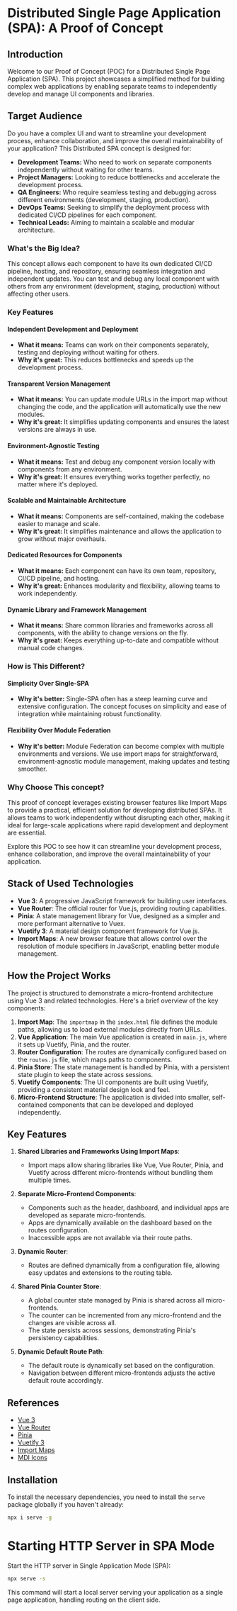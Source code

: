# Distributed Single Page Application (SPA): A Proof of Concept

## Introduction

Welcome to our Proof of Concept (POC) for a Distributed Single Page Application (SPA). This project showcases a simplified method for building complex web applications by enabling separate teams to independently develop and manage UI components and libraries.

## Target Audience

Do you have a complex UI and want to streamline your development process, enhance collaboration, and improve the overall maintainability of your application? This Distributed SPA concept is designed for:

- **Development Teams:** Who need to work on separate components independently without waiting for other teams.
- **Project Managers:** Looking to reduce bottlenecks and accelerate the development process.
- **QA Engineers:** Who require seamless testing and debugging across different environments (development, staging, production).
- **DevOps Teams:** Seeking to simplify the deployment process with dedicated CI/CD pipelines for each component.
- **Technical Leads:** Aiming to maintain a scalable and modular architecture.

### What's the Big Idea?

This concept allows each component to have its own dedicated CI/CD pipeline, hosting, and repository, ensuring seamless integration and independent updates. You can test and debug any local component with others from any environment (development, staging, production) without affecting other users.

### Key Features

#### Independent Development and Deployment
- **What it means:** Teams can work on their components separately, testing and deploying without waiting for others.
- **Why it's great:** This reduces bottlenecks and speeds up the development process.

#### Transparent Version Management
- **What it means:** You can update module URLs in the import map without changing the code, and the application will automatically use the new modules.
- **Why it's great:** It simplifies updating components and ensures the latest versions are always in use.

#### Environment-Agnostic Testing
- **What it means:** Test and debug any component version locally with components from any environment.
- **Why it's great:** It ensures everything works together perfectly, no matter where it's deployed.

#### Scalable and Maintainable Architecture
- **What it means:** Components are self-contained, making the codebase easier to manage and scale.
- **Why it's great:** It simplifies maintenance and allows the application to grow without major overhauls.

#### Dedicated Resources for Components
- **What it means:** Each component can have its own team, repository, CI/CD pipeline, and hosting.
- **Why it's great:** Enhances modularity and flexibility, allowing teams to work independently.

#### Dynamic Library and Framework Management
- **What it means:** Share common libraries and frameworks across all components, with the ability to change versions on the fly.
- **Why it's great:** Keeps everything up-to-date and compatible without manual code changes.

### How is This Different?

#### Simplicity Over Single-SPA
- **Why it's better:** Single-SPA often has a steep learning curve and extensive configuration. The concept focuses on simplicity and ease of integration while maintaining robust functionality.
  
#### Flexibility Over Module Federation
- **Why it's better:** Module Federation can become complex with multiple environments and versions. We use import maps for straightforward, environment-agnostic module management, making updates and testing smoother.

### Why Choose This concept?

This proof of concept leverages existing browser features like Import Maps to provide a practical, efficient solution for developing distributed SPAs. It allows teams to work independently without disrupting each other, making it ideal for large-scale applications where rapid development and deployment are essential.

Explore this POC to see how it can streamline your development process, enhance collaboration, and improve the overall maintainability of your application.



## Stack of Used Technologies

- **Vue 3**: A progressive JavaScript framework for building user interfaces.
- **Vue Router**: The official router for Vue.js, providing routing capabilities.
- **Pinia**: A state management library for Vue, designed as a simpler and more performant alternative to Vuex.
- **Vuetify 3**: A material design component framework for Vue.js.
- **Import Maps**: A new browser feature that allows control over the resolution of module specifiers in JavaScript, enabling better module management.

## How the Project Works

The project is structured to demonstrate a micro-frontend architecture using Vue 3 and related technologies. Here's a brief overview of the key components:

1. **Import Map**: The `importmap` in the `index.html` file defines the module paths, allowing us to load external modules directly from URLs.
2. **Vue Application**: The main Vue application is created in `main.js`, where it sets up Vuetify, Pinia, and the router.
3. **Router Configuration**: The routes are dynamically configured based on the `routes.js` file, which maps paths to components.
4. **Pinia Store**: The state management is handled by Pinia, with a persistent state plugin to keep the state across sessions.
5. **Vuetify Components**: The UI components are built using Vuetify, providing a consistent material design look and feel.
6. **Micro-Frontend Structure**: The application is divided into smaller, self-contained components that can be developed and deployed independently.

## Key Features

1. **Shared Libraries and Frameworks Using Import Maps**:
   - Import maps allow sharing libraries like Vue, Vue Router, Pinia, and Vuetify across different micro-frontends without bundling them multiple times.
   
2. **Separate Micro-Frontend Components**:
   - Components such as the header, dashboard, and individual apps are developed as separate micro-frontends.
   - Apps are dynamically available on the dashboard based on the routes configuration.
   - Inaccessible apps are not available via their route paths.

3. **Dynamic Router**:
   - Routes are defined dynamically from a configuration file, allowing easy updates and extensions to the routing table.

4. **Shared Pinia Counter Store**:
   - A global counter state managed by Pinia is shared across all micro-frontends.
   - The counter can be incremented from any micro-frontend and the changes are visible across all.
   - The state persists across sessions, demonstrating Pinia's persistency capabilities.

5. **Dynamic Default Route Path**:
   - The default route is dynamically set based on the configuration.
   - Navigation between different micro-frontends adjusts the active default route accordingly.

## References

- [Vue 3](https://vuejs.org/)
- [Vue Router](https://router.vuejs.org/)
- [Pinia](https://pinia.vuejs.org/)
- [Vuetify 3](https://next.vuetifyjs.com/en/)
- [Import Maps](https://github.com/WICG/import-maps)
- [MDI Icons](https://materialdesignicons.com/)

## Installation

To install the necessary dependencies, you need to install the `serve` package globally if you haven't already:

```bash
npx i serve -g

```

# Starting HTTP Server in SPA Mode

Start the HTTP server in Single Application Mode (SPA):

```bash
npx serve -s
```

This command will start a local server serving your application as a single page application, handling routing on the client side.
